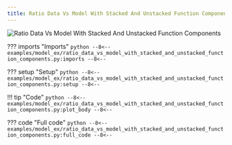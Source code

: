 ```yaml
---
title: Ratio Data Vs Model With Stacked And Unstacked Function Components
---
```


![Ratio Data Vs Model With Stacked And Unstacked Function Components](../baseline/ratio_data_vs_model_with_stacked_and_unstacked_function_components.png)

??? imports "Imports"
    ```python
    --8<--
    examples/model_ex/ratio_data_vs_model_with_stacked_and_unstacked_function_components.py:imports
    --8<--
    ```

??? setup "Setup"
    ```python
    --8<--
    examples/model_ex/ratio_data_vs_model_with_stacked_and_unstacked_function_components.py:setup
    --8<--
    ```

!!! tip "Code"
    ```python
    --8<--
    examples/model_ex/ratio_data_vs_model_with_stacked_and_unstacked_function_components.py:plot_body
    --8<--
    ```

??? code "Full code"
    ```python
    --8<--
    examples/model_ex/ratio_data_vs_model_with_stacked_and_unstacked_function_components.py:full_code
    --8<--
    ```
